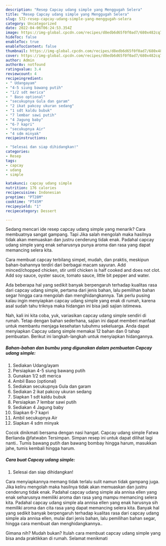```yaml
---
description: "Resep Capcay udang simple yang Menggugah Selera"
title: "Resep Capcay udang simple yang Menggugah Selera"
slug: 572-resep-capcay-udang-simple-yang-menggugah-selera
category: Uncategorized
date: 2022-04-06T06:24:53.354Z
image: https://img-global.cpcdn.com/recipes/d8edb6d65f0f0ad7/680x482cq70/capcay-udang-simple-foto-resep-utama.jpg
hideToc: false
enableToc: true
enableTocContent: false
thumbnail: https://img-global.cpcdn.com/recipes/d8edb6d65f0f0ad7/680x482cq70/capcay-udang-simple-foto-resep-utama.jpg
cover: https://img-global.cpcdn.com/recipes/d8edb6d65f0f0ad7/680x482cq70/capcay-udang-simple-foto-resep-utama.jpg
author: Admin
authorAv: notfound
ratingvalue: 3.4
reviewcount: 4
recipeingredient:
- " Udangayam"
- "4-5 siung bawang putih"
- "1/2 sdt merica"
- " Baso optional"
- "secukupnya Gula dan garam"
- "2 ikat pakcoy ukuran sedang"
- "1 sdt kaldu bubuk"
- "7 lembar sawi putih"
- "4 Jagung baby"
- "6-7 kapri"
- "secukupnya Air"
- "4 sdm minyak"
recipeinstructions:

- "Selesai dan siap dihidangkan!"
categories:
- Resep
tags:
- capcay
- udang
- simple

katakunci: capcay udang simple 
nutrition: 176 calories
recipecuisine: Indonesian
preptime: "PT28M"
cooktime: "PT45M"
recipeyield: "1"
recipecategory: Dessert

---
```



Sedang mencari ide resep capcay udang simple yang menarik? Cara membuatnya sangat gampang. Tapi Jika salah mengolah maka hasilnya tidak akan memuaskan dan justru cenderung tidak enak. Padahal capcay udang simple yang enak seharusnya punya aroma dan rasa yang dapat memancing selera kita.


Cara membuat capcay terbilang simpel, mudah, dan praktis, meskipun bahan-bahannya terdiri dari berbagai macam sayuran. Add minced/chopped chicken, stir until chicken is half cooked and does not clot. Add soy sauce, oyster sauce, tomato sauce, little bit pepper and water.

Ada beberapa hal yang sedikit banyak berpengaruh terhadap kualitas rasa dari capcay udang simple, pertama dari jenis bahan, lalu pemilihan bahan segar hingga cara mengolah dan menghidangkannya. Tak perlu pusing kalau ingin menyiapkan capcay udang simple yang enak di rumah, karena asal sudah tahu triknya maka hidangan ini bisa jadi sajian istimewa.


Nah, kali ini kita coba, yuk, variasikan capcay udang simple sendiri di rumah. Tetap dengan bahan sederhana, sajian ini dapat memberi manfaat untuk membantu menjaga kesehatan tubuhmu sekeluarga. Anda dapat menyiapkan Capcay udang simple memakai 12 bahan dan 0 tahap pembuatan. Berikut ini langkah-langkah untuk menyiapkan hidangannya.

<!--inarticleads1-->

##### Bahan-bahan dan bumbu yang digunakan dalam pembuatan Capcay udang simple:

1. Sediakan  Udang/ayam
1. Persiapkan 4-5 siung bawang putih
1. Gunakan 1/2 sdt merica
1. Ambil  Baso (optional)
1. Sediakan secukupnya Gula dan garam
1. Sediakan 2 ikat pakcoy ukuran sedang
1. Siapkan 1 sdt kaldu bubuk
1. Persiapkan 7 lembar sawi putih
1. Sediakan 4 Jagung baby
1. Siapkan 6-7 kapri
1. Ambil secukupnya Air
1. Siapkan 4 sdm minyak


Cocok dinikmati bersama dengan nasi hangat. Capcay udang simple Fatwa Berlianda @fatwabn Tersimpan. Simpan resep ini untuk dapat dilihat lagi nanti.. Tumis bawang putih dan bawang bombay hingga harum, masukkan jahe, tumis kembali hingga harum. 

<!--inarticleads2-->

##### Cara buat Capcay udang simple:


1. Selesai dan siap dihidangkan!

Cara menyiapkannya memang tidak terlalu sulit namun tidak gampang juga. Jika keliru mengolah maka hasilnya tidak akan memuaskan dan justru cenderung tidak enak. Padahal capcay udang simple ala annisa ellen yang enak seharusnya memiliki aroma dan rasa yang mampu memancing selera kita. Padahal capcay udang simple ala annisa ellen yang enak harusnya sih memiliki aroma dan cita rasa yang dapat memancing selera kita. Banyak hal yang sedikit banyak berpengaruh terhadap kualitas rasa dari capcay udang simple ala annisa ellen, mulai dari jenis bahan, lalu pemilihan bahan segar, hingga cara membuat dan menghidangkannya.. 

Gimana nih? Mudah bukan? Itulah cara membuat capcay udang simple yang bisa anda praktikkan di rumah. Selamat menikmati
